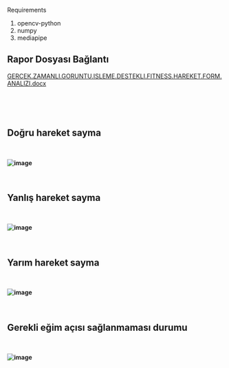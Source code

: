 Requirements <br/>
<ol>
  <li>opencv-python<br/></li>
  <li>numpy<br/></li>
  <li>mediapipe<br/></li>
</ol>

<h2> <strong>Rapor Dosyası Bağlantı</strong> </h2>

[GERCEK.ZAMANLI.GORUNTU.ISLEME.DESTEKLI.FITNESS.HAREKET.FORM.ANALIZI.docx](https://github.com/user-attachments/files/16573650/GERCEK.ZAMANLI.GORUNTU.ISLEME.DESTEKLI.FITNESS.HAREKET.FORM.ANALIZI.docx)

<br/><br/><br/>
<h2> <strong>Doğru hareket sayma<strong></h2>
<br/>

![image](https://github.com/user-attachments/assets/5446c257-05fb-4aa3-8a7b-8fc624fe126a)

<br/>
<h2> <strong>Yanlış hareket sayma<strong></h2>
<br/>
  
![image](https://github.com/user-attachments/assets/89433143-4c18-4a1e-a6b4-35aba58de8d2)

<br/>
<h2> <strong>Yarım hareket sayma<strong></h2>
<br/>

![image](https://github.com/user-attachments/assets/55993654-8aca-4dd1-96e1-66b5636b66b2)

<br/>
<h2> <strong>Gerekli eğim açısı sağlanmaması durumu<strong></h2>
<br/>
  
![image](https://github.com/user-attachments/assets/9cc16774-4079-42c6-9ae2-d043a5788f72)


